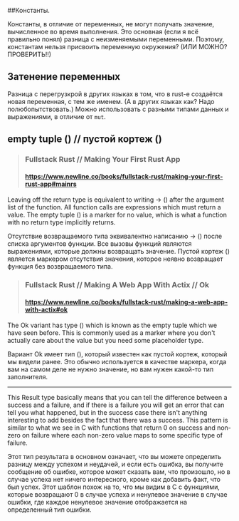##Константы.

Константы, в отличие от переменных, не могут получать значение, вычисленное во время выполнения. Это основная (если я всё правильно понял) разница с неизменяемыми переменными. Поэтому, константам нельзя присвоить переменную окружения? (ИЛИ МОЖНО? ПРОВЕРИТЬ!!)


## Затенение переменных

Разница с перегрузкрой в других языках в том, что в rust-е создаётся новая переменная, с тем же именем. (А в других языках как? Надо полюбопытствовать.) 
Можно использовать с разными типами данных и выражениями, в отличие от `mut`. 


## empty tuple () // пустой кортеж ()

> ### Fullstack Rust // Making Your First Rust App
>#### https://www.newline.co/books/fullstack-rust/making-your-first-rust-app#mainrs

Leaving off the return type is equivalent to writing -> () after the argument list of the function. All function calls are expressions which must return a value. The empty tuple () is a marker for no value, which is what a function with no return type implicitly returns.

Отсутствие возвращаемого типа эквивалентно написанию -> () после списка аргументов функции. Все вызовы функций являются выражениями, которые должны возвращать значение. Пустой кортеж () является маркером отсутствия значения, которое неявно возвращает функция без возвращаемого типа.

> ### Fullstack Rust // Making A Web App With Actix // Ok
> #### https://www.newline.co/books/fullstack-rust/making-a-web-app-with-actix#ok

The Ok variant has type () which is known as the empty tuple which we have seen before. This is commonly used as a marker where you don't actually care about the value but you need some placeholder type. 

Вариант Ok имеет тип (), который известен как пустой кортеж, который мы видели ранее. Это обычно используется в качестве маркера, когда вам на самом деле не нужно значение, но вам нужен какой-то тип заполнителя.
___

This Result type basically means that you can tell the difference between a success and a failure, and if there is a failure you will get an error that can tell you what happened, but in the success case there isn't anything interesting to add besides the fact that there was a success. This pattern is similar to what we see in C with functions that return 0 on success and non-zero on failure where each non-zero value maps to some specific type of failure.

Этот тип результата в основном означает, что вы можете определить разницу между успехом и неудачей, и если есть ошибка, вы получите сообщение об ошибке, которое может сказать вам, что произошло, но в случае успеха нет ничего интересного, кроме как добавить факт, что был успех. Этот шаблон похож на то, что мы видим в C с функциями, которые возвращают 0 в случае успеха и ненулевое значение в случае ошибки, где каждое ненулевое значение отображается на определенный тип ошибки.